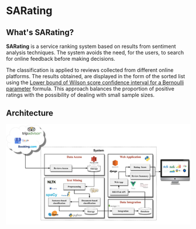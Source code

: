 # SARating


## What's SARating?
**SARating** is a service ranking system based on results from sentiment analysis techniques.
The system avoids the need, for the users, to search for online feedback before making decisions.

The classification is applied to reviews collected from different online platforms. 
The results obtained, are displayed in the form of the sorted list using the [Lower bound of Wilson score confidence interval for a Bernoulli parameter](http://www.evanmiller.org/how-not-to-sort-by-average-rating.html) formula. This approach balances the proportion of positive ratings with the possibility of dealing with small sample sizes.
 
## Architecture
![Architecture](architecture.jpg)